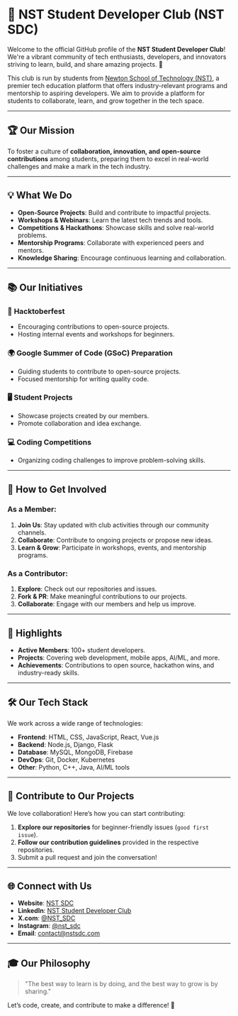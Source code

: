 # 🚀 NST Student Developer Club (NST SDC)

Welcome to the official GitHub profile of the **NST Student Developer Club**! We're a vibrant community of tech enthusiasts, developers, and innovators striving to learn, build, and share amazing projects. 🌟

This club is run by students from [Newton School of Technology (NST)](https://www.newtonschool.co/newton-school-of-technology-nst/home), a premier tech education platform that offers industry-relevant programs and mentorship to aspiring developers. We aim to provide a platform for students to collaborate, learn, and grow together in the tech space.

---

## 🏆 **Our Mission**
To foster a culture of **collaboration, innovation, and open-source contributions** among students, preparing them to excel in real-world challenges and make a mark in the tech industry.

---

## 💡 **What We Do**
- **Open-Source Projects**: Build and contribute to impactful projects.
- **Workshops & Webinars**: Learn the latest tech trends and tools.
- **Competitions & Hackathons**: Showcase skills and solve real-world problems.
- **Mentorship Programs**: Collaborate with experienced peers and mentors.
- **Knowledge Sharing**: Encourage continuous learning and collaboration.

---

## 📚 **Our Initiatives**
### 🎯 **Hacktoberfest**
- Encouraging contributions to open-source projects.
- Hosting internal events and workshops for beginners.
  
### 🌍 **Google Summer of Code (GSoC) Preparation**
- Guiding students to contribute to open-source projects.
- Focused mentorship for writing quality code.

### 🖥️ **Student Projects**
- Showcase projects created by our members.
- Promote collaboration and idea exchange.

### 💻 **Coding Competitions**
- Organizing coding challenges to improve problem-solving skills.

---

## 🌟 **How to Get Involved**
### As a Member:
1. **Join Us**: Stay updated with club activities through our community channels.
2. **Collaborate**: Contribute to ongoing projects or propose new ideas.
3. **Learn & Grow**: Participate in workshops, events, and mentorship programs.

### As a Contributor:
1. **Explore**: Check out our repositories and issues.
2. **Fork & PR**: Make meaningful contributions to our projects.
3. **Collaborate**: Engage with our members and help us improve.

---

## 🎉 **Highlights**
- **Active Members**: 100+ student developers.
- **Projects**: Covering web development, mobile apps, AI/ML, and more.
- **Achievements**: Contributions to open source, hackathon wins, and industry-ready skills.

---

## 🛠️ **Our Tech Stack**
We work across a wide range of technologies:
- **Frontend**: HTML, CSS, JavaScript, React, Vue.js
- **Backend**: Node.js, Django, Flask
- **Database**: MySQL, MongoDB, Firebase
- **DevOps**: Git, Docker, Kubernetes
- **Other**: Python, C++, Java, AI/ML tools

---

## 🤝 **Contribute to Our Projects**
We love collaboration! Here’s how you can start contributing:
1. **Explore our repositories** for beginner-friendly issues (`good first issue`).
2. **Follow our contribution guidelines** provided in the respective repositories.
3. Submit a pull request and join the conversation!

---

## 🌐 **Connect with Us**
- **Website**: [NST SDC](https://nstsdc.org)
- **LinkedIn**: [NST Student Developer Club](https://www.linkedin.com/company/nst-sdc/)
- **X.com**: [@NST_SDC](https://x.com/NSTSDC_)
- **Instagram**: [@nst_sdc](#)
- **Email**: contact@nstsdc.com

---

## 🎓 **Our Philosophy**
> "The best way to learn is by doing, and the best way to grow is by sharing."

Let’s code, create, and contribute to make a difference! 🚀
